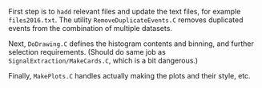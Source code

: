 First step is to `hadd` relevant files and update the text files, for example `files2016.txt`. The utility `RemoveDuplicateEvents.C` removes duplicated events from the combination of multiple datasets.

Next, `DoDrawing.C` defines the histogram contents and binning, and further selection requirements. (Should do same job as `SignalExtraction/MakeCards.C`, which is a bit dangerous.) 

Finally, `MakePlots.C` handles actually making the plots and their style, etc.

